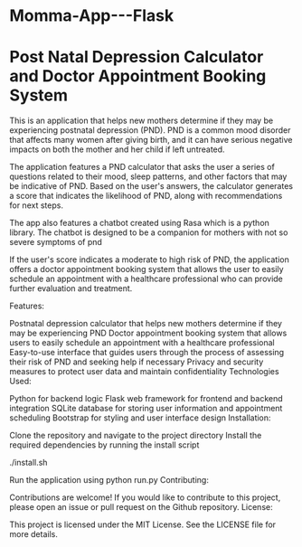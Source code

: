 # Momma-App---Flask
<h1>Post Natal Depression Calculator and Doctor Appointment Booking System</h1>
This is an application that helps new mothers determine if they may be experiencing postnatal depression (PND). PND is a common mood disorder that affects many women after giving birth, and it can have serious negative impacts on both the mother and her child if left untreated.

The application features a PND calculator that asks the user a series of questions related to their mood, sleep patterns, and other factors that may be indicative of PND. Based on the user's answers, the calculator generates a score that indicates the likelihood of PND, along with recommendations for next steps.

The app also features a chatbot created using Rasa which is a python library. The chatbot is designed to be a companion for mothers with not so severe symptoms of pnd

If the user's score indicates a moderate to high risk of PND, the application offers a doctor appointment booking system that allows the user to easily schedule an appointment with a healthcare professional who can provide further evaluation and treatment.

Features:

Postnatal depression calculator that helps new mothers determine if they may be experiencing PND
Doctor appointment booking system that allows users to easily schedule an appointment with a healthcare professional
Easy-to-use interface that guides users through the process of assessing their risk of PND and seeking help if necessary
Privacy and security measures to protect user data and maintain confidentiality
Technologies Used:

Python for backend logic
Flask web framework for frontend and backend integration
SQLite database for storing user information and appointment scheduling
Bootstrap for styling and user interface design
Installation:

Clone the repository and navigate to the project directory
Install the required dependencies by running the install script

./install.sh

Run the application using python run.py
Contributing:

Contributions are welcome! If you would like to contribute to this project, please open an issue or pull request on the Github repository.
License:

This project is licensed under the MIT License. See the LICENSE file for more details.
